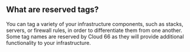 <!-- usedin: [ _legacy_docker/deployment/reserved-tags-v1.md, _maestro/Deployment/reserved-tags-v1.md, _node/deployment/reserved-tags-v1.md, _rails/deployment/reserved-tags-v1.md, _skycap/deployment/reserved-tags-v1.md] -->


## What are reserved tags?

You can tag a variety of your infrastructure components, such as stacks, servers, or firewall rules, in order to differentiate them from one another. Some tag names are reserved by Cloud 66 as they will provide additional functionality to your infrastructure.

